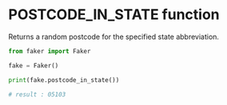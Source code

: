 # **POSTCODE_IN_STATE** function

Returns a random postcode for the specified state abbreviation.

```py
from faker import Faker

fake = Faker()

print(fake.postcode_in_state())

# result : 05103
```
